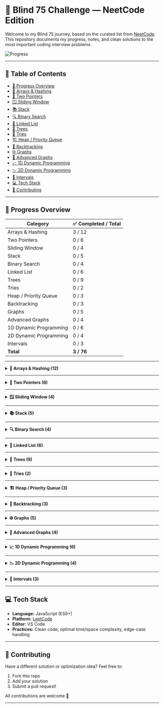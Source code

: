 # 🚀 Blind 75 Challenge — NeetCode Edition

Welcome to my Blind 75 journey, based on the curated list from [NeetCode](https://neetcode.io/practice).
This repository documents my progress, notes, and clean solutions to the most important coding interview problems.

![Progress](https://progress-bar.dev/10/?title=solved&width=300&color=30cfcf)

---

## 📂 Table of Contents

- [📌 Progress Overview](#-progress-overview)
- [🔢 Arrays & Hashing](#arrays--hashing-12)
- [👬 Two Pointers](#two-pointers-6)
- [🪟 Sliding Window](#sliding-window-4)
- [📚 Stack](#stack-5)
- [🔍 Binary Search](#binary-search-4)
- [🔗 Linked List](#linked-list-6)
- [🌳 Trees](#trees-9)
- [📖 Tries](#tries-2)
- [🏗 Heap / Priority Queue](#heap--priority-queue-3)
- [🔄 Backtracking](#backtracking-3)
- [🌐 Graphs](#graphs-5)
- [🌉 Advanced Graphs](#advanced-graphs-4)
- [📈 1D Dynamic Programming](#1d-dynamic-programming-6)
- [📉 2D Dynamic Programming](#2d-dynamic-programming-4)
- [📆 Intervals](#intervals-3)
- [💻 Tech Stack](#-tech-stack)
- [🤝 Contributing](#-contributing)

---

## 📌 Progress Overview

| Category               | ✅ Completed / Total |
| ---------------------- | ------------------- |
| Arrays & Hashing       | 3 / 12              |
| Two Pointers           | 0 / 6               |
| Sliding Window         | 0 / 4               |
| Stack                  | 0 / 5               |
| Binary Search          | 0 / 4               |
| Linked List            | 0 / 6               |
| Trees                  | 0 / 9               |
| Tries                  | 0 / 2               |
| Heap / Priority Queue  | 0 / 3               |
| Backtracking           | 0 / 3               |
| Graphs                 | 0 / 5               |
| Advanced Graphs        | 0 / 4               |
| 1D Dynamic Programming | 0 / 6               |
| 2D Dynamic Programming | 0 / 4               |
| Intervals              | 0 / 3               |
| **Total**              | **3 / 76**          |

---


<details>
<summary><strong>🔢 Arrays & Hashing (12)</strong></summary>

* [x] [Two Sum](https://leetcode.com/problems/two-sum/) – [Solution](./Arrays/two-sum.js)
* [x] [Valid Anagram](https://leetcode.com/problems/valid-anagram/) – [Solution](./Arrays/valid-anagram.js)
* [ ] [Group Anagrams](https://leetcode.com/problems/group-anagrams/) – [Solution](./Arrays/group-anagrams.js)
* [ ] [Top K Frequent Elements](https://leetcode.com/problems/top-k-frequent-elements/) – [Solution](./Arrays/top-k-frequent.js)
* [ ] [Product of Array Except Self](https://leetcode.com/problems/product-of-array-except-self/) – [Solution](./Arrays/product-except-self.js)
* [ ] [Maximum Subarray](https://leetcode.com/problems/maximum-subarray/) – [Solution](./Arrays/maximum-subarray.js)
* [x] [Contains Duplicate](https://leetcode.com/problems/contains-duplicate/) – [Solution](./Arrays/contains-duplicate.js)
* [ ] [Encode and Decode Strings](https://leetcode.com/problems/encode-and-decode-strings/) – [Solution](./Arrays/encode-decode.js)
* [ ] [Longest Consecutive Sequence](https://leetcode.com/problems/longest-consecutive-sequence/) – [Solution](./Arrays/longest-consecutive.js)
* [ ] [Insert Interval](https://leetcode.com/problems/insert-interval/) – [Solution](./Arrays/insert-interval.js)
* [ ] [Merge Intervals](https://leetcode.com/problems/merge-intervals/) – [Solution](./Arrays/merge-intervals.js)
* [ ] [Happy Number](https://leetcode.com/problems/happy-number/) – [Solution](./Arrays/happy-number.js)

</details>

---

<details>
<summary><strong>👬 Two Pointers (6)</strong></summary>

* [ ] [Valid Palindrome](https://leetcode.com/problems/valid-palindrome/) – [Solution](./TwoPointers/valid-palindrome.js)
* [ ] [Two Sum II - Input Array Is Sorted](https://leetcode.com/problems/two-sum-ii-input-array-is-sorted/) – [Solution](./TwoPointers/two-sum-ii.js)
* [ ] [Container With Most Water](https://leetcode.com/problems/container-with-most-water/) – [Solution](./TwoPointers/container-water.js)
* [ ] [3Sum](https://leetcode.com/problems/3sum/) – [Solution](./TwoPointers/3sum.js)
* [ ] [Trapping Rain Water](https://leetcode.com/problems/trapping-rain-water/) – [Solution](./TwoPointers/rainwater-trap.js)
* [ ] [Remove Duplicates from Sorted Array](https://leetcode.com/problems/remove-duplicates-from-sorted-array/) – [Solution](./TwoPointers/remove-duplicates.js)

</details>

---

<details>
<summary><strong>🪟 Sliding Window (4)</strong></summary>

* [ ] [Best Time to Buy and Sell Stock](https://leetcode.com/problems/best-time-to-buy-and-sell-stock/) – [Solution](./SlidingWindow/buy-sell-stock.js)
* [ ] [Longest Substring Without Repeating Characters](https://leetcode.com/problems/longest-substring-without-repeating-characters/) – [Solution](./SlidingWindow/longest-substring.js)
* [ ] [Longest Repeating Character Replacement](https://leetcode.com/problems/longest-repeating-character-replacement/) – [Solution](./SlidingWindow/longest-replace-char.js)
* [ ] [Permutation in String](https://leetcode.com/problems/permutation-in-string/) – [Solution](./SlidingWindow/permutation-string.js)

</details>

---

<details>
<summary><strong>📚 Stack (5)</strong></summary>

* [ ] [Valid Parentheses](https://leetcode.com/problems/valid-parentheses/) – [Solution](./Stack/valid-parentheses.js)
* [ ] [Evaluate Reverse Polish Notation](https://leetcode.com/problems/evaluate-reverse-polish-notation/) – [Solution](./Stack/reverse-polish.js)
* [ ] [Min Stack](https://leetcode.com/problems/min-stack/) – [Solution](./Stack/min-stack.js)
* [ ] [Daily Temperatures](https://leetcode.com/problems/daily-temperatures/) – [Solution](./Stack/daily-temperatures.js)
* [ ] [Car Fleet](https://leetcode.com/problems/car-fleet/) – [Solution](./Stack/car-fleet.js)

</details>

---

<details>
<summary><strong>🔍 Binary Search (4)</strong></summary>

* [ ] [Binary Search](https://leetcode.com/problems/binary-search/) – [Solution](./BinarySearch/binary-search.js)
* [ ] [Search a 2D Matrix](https://leetcode.com/problems/search-a-2d-matrix/) – [Solution](./BinarySearch/search-2d-matrix.js)
* [ ] [Koko Eating Bananas](https://leetcode.com/problems/koko-eating-bananas/) – [Solution](./BinarySearch/koko-bananas.js)
* [ ] [Find Minimum in Rotated Sorted Array](https://leetcode.com/problems/find-minimum-in-rotated-sorted-array/) – [Solution](./BinarySearch/min-rotated.js)

</details>

---

<details>
<summary><strong>🔗 Linked List (6)</strong></summary>

* [ ] [Reverse Linked List](https://leetcode.com/problems/reverse-linked-list/) – [Solution](./LinkedList/reverse-linked-list.js)
* [ ] [Detect Cycle in Linked List](https://leetcode.com/problems/linked-list-cycle/) – [Solution](./LinkedList/detect-cycle.js)
* [ ] [Merge Two Sorted Lists](https://leetcode.com/problems/merge-two-sorted-lists/) – [Solution](./LinkedList/merge-two-sorted.js)
* [ ] [Remove Nth Node From End of List](https://leetcode.com/problems/remove-nth-node-from-end-of-list/) – [Solution](./LinkedList/remove-nth-node.js)
* [ ] [Reorder List](https://leetcode.com/problems/reorder-list/) – [Solution](./LinkedList/reorder-list.js)
* [ ] [Copy List with Random Pointer](https://leetcode.com/problems/copy-list-with-random-pointer/) – [Solution](./LinkedList/copy-random.js)

</details>

---

<details>
<summary><strong>🌳 Trees (9)</strong></summary>

* [ ] [Invert Binary Tree](https://leetcode.com/problems/invert-binary-tree/) – [Solution](./Trees/invert-binary-tree.js)
* [ ] [Maximum Depth of Binary Tree](https://leetcode.com/problems/maximum-depth-of-binary-tree/) – [Solution](./Trees/max-depth.js)
* [ ] [Same Tree](https://leetcode.com/problems/same-tree/) – [Solution](./Trees/same-tree.js)
* [ ] [Subtree of Another Tree](https://leetcode.com/problems/subtree-of-another-tree/) – [Solution](./Trees/subtree.js)
* [ ] [Lowest Common Ancestor of BST](https://leetcode.com/problems/lowest-common-ancestor-of-a-binary-search-tree/) – [Solution](./Trees/lca-bst.js)
* [ ] [Binary Tree Level Order Traversal](https://leetcode.com/problems/binary-tree-level-order-traversal/) – [Solution](./Trees/level-order.js)
* [ ] [Validate Binary Search Tree](https://leetcode.com/problems/validate-binary-search-tree/) – [Solution](./Trees/validate-bst.js)
* [ ] [Serialize and Deserialize Binary Tree](https://leetcode.com/problems/serialize-and-deserialize-binary-tree/) – [Solution](./Trees/serialize-deserialize.js)
* [ ] [Construct Binary Tree from Preorder and Inorder](https://leetcode.com/problems/construct-binary-tree-from-preorder-and-inorder-traversal/) – [Solution](./Trees/build-tree.js)

</details>

---

<details>
<summary><strong>📖 Tries (2)</strong></summary>

* [ ] [Implement Trie (Prefix Tree)](https://leetcode.com/problems/implement-trie-prefix-tree/) – [Solution](./Tries/implement-trie.js)
* [ ] [Word Search II](https://leetcode.com/problems/word-search-ii/) – [Solution](./Tries/word-search-ii.js)

</details>

---

<details>
<summary><strong>🏗 Heap / Priority Queue (3)</strong></summary>

* [ ] [Find Median from Data Stream](https://leetcode.com/problems/find-median-from-data-stream/) – [Solution](./Heap/median-data-stream.js)
* [ ] [Merge K Sorted Lists](https://leetcode.com/problems/merge-k-sorted-lists/) – [Solution](./Heap/merge-k-lists.js)
* [ ] [Top K Frequent Elements](https://leetcode.com/problems/top-k-frequent-elements/) – [Solution](./Heap/top-k-frequent.js)

</details>

---

<details>
<summary><strong>🔄 Backtracking (3)</strong></summary>

* [ ] [Word Search](https://leetcode.com/problems/word-search/) – [Solution](./Backtracking/word-search.js)
* [ ] [Palindrome Partitioning](https://leetcode.com/problems/palindrome-partitioning/) – [Solution](./Backtracking/palindrome-partitioning.js)
* [ ] [Combinations](https://leetcode.com/problems/combinations/) – [Solution](./Backtracking/combinations.js)

</details>

---

<details>
<summary><strong>🌐 Graphs (5)</strong></summary>

* [ ] [Clone Graph](https://leetcode.com/problems/clone-graph/) – [Solution](./Graphs/clone-graph.js)
* [ ] [Number of Islands](https://leetcode.com/problems/number-of-islands/) – [Solution](./Graphs/number-of-islands.js)
* [ ] [Max Area of Island](https://leetcode.com/problems/max-area-of-island/) – [Solution](./Graphs/max-area-island.js)
* [ ] [Pacific Atlantic Water Flow](https://leetcode.com/problems/pacific-atlantic-water-flow/) – [Solution](./Graphs/pacific-atlantic.js)
* [ ] [Course Schedule](https://leetcode.com/problems/course-schedule/) – [Solution](./Graphs/course-schedule.js)

</details>

---

<details>
<summary><strong>🌉 Advanced Graphs (4)</strong></summary>

* [ ] [Redundant Connection](https://leetcode.com/problems/redundant-connection/) – [Solution](./Graphs/redundant-connection.js)
* [ ] [Graph Valid Tree](https://leetcode.com/problems/graph-valid-tree/) – [Solution](./Graphs/graph-valid-tree.js)
* [ ] [Word Ladder](https://leetcode.com/problems/word-ladder/) – [Solution](./Graphs/word-ladder.js)
* [ ] [Network Delay Time](https://leetcode.com/problems/network-delay-time/) – [Solution](./Graphs/network-delay.js)

</details>

---

<details>
<summary><strong>📈 1D Dynamic Programming (6)</strong></summary>

* [ ] [Climbing Stairs](https://leetcode.com/problems/climbing-stairs/) – [Solution](./DP1D/climbing-stairs.js)
* [ ] [Coin Change](https://leetcode.com/problems/coin-change/) – [Solution](./DP1D/coin-change.js)
* [ ] [Longest Increasing Subsequence](https://leetcode.com/problems/longest-increasing-subsequence/) – [Solution](./DP1D/lis.js)
* [ ] [House Robber](https://leetcode.com/problems/house-robber/) – [Solution](./DP1D/house-robber.js)
* [ ] [House Robber II](https://leetcode.com/problems/house-robber-ii/) – [Solution](./DP1D/house-robber-ii.js)
* [ ] [Maximum Product Subarray](https://leetcode.com/problems/maximum-product-subarray/) – [Solution](./DP1D/max-product.js)

</details>

---

<details>
<summary><strong>📉 2D Dynamic Programming (4)</strong></summary>

* [ ] [Unique Paths](https://leetcode.com/problems/unique-paths/) – [Solution](./DP2D/unique-paths.js)
* [ ] [Longest Common Subsequence](https://leetcode.com/problems/longest-common-subsequence/) – [Solution](./DP2D/lcs.js)
* [ ] [Word Break](https://leetcode.com/problems/word-break/) – [Solution](./DP2D/word-break.js)
* [ ] [Coin Change II](https://leetcode.com/problems/coin-change-2/) – [Solution](./DP2D/coin-change-2.js)

</details>

---

<details>
<summary><strong>📆 Intervals (3)</strong></summary>

* [ ] [Meeting Rooms](https://leetcode.com/problems/meeting-rooms/) – [Solution](./Intervals/meeting-rooms.js)
* [ ] [Meeting Rooms II](https://leetcode.com/problems/meeting-rooms-ii/) – [Solution](./Intervals/meeting-rooms-ii.js)
* [ ] [Minimum Interval to Include Each Query](https://leetcode.com/problems/minimum-interval-to-include-each-query/) – [Solution](./Intervals/min-interval-query.js)

</details>

---

## 💻 Tech Stack

- **Language:** JavaScript (ES6+)
- **Platform:** [LeetCode](https://leetcode.com)
- **Editor:** VS Code
- **Practices:** Clean code, optimal time/space complexity, edge-case handling

---

## 🤝 Contributing

Have a different solution or optimization idea? Feel free to:

1. Fork this repo
2. Add your solution
3. Submit a pull request!

All contributions are welcome 🙌

---

